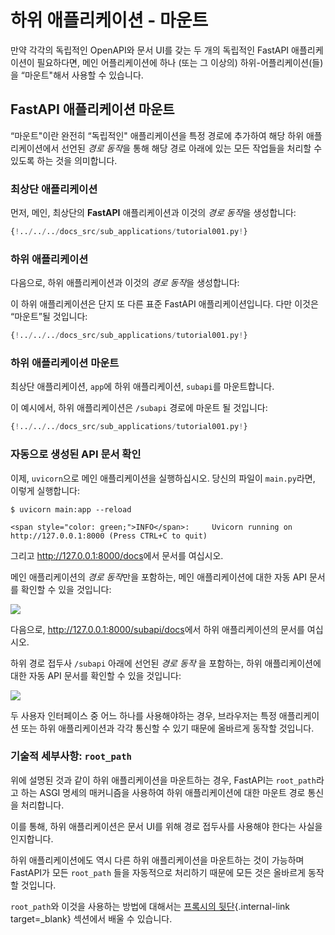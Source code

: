 # 하위 애플리케이션 - 마운트

만약 각각의 독립적인 OpenAPI와 문서 UI를 갖는 두 개의 독립적인 FastAPI 애플리케이션이 필요하다면, 메인 어플리케이션에 하나 (또는 그 이상의) 하위-어플리케이션(들)을 “마운트"해서 사용할 수 있습니다.

## **FastAPI** 애플리케이션 마운트

“마운트"이란 완전히 “독립적인" 애플리케이션을 특정 경로에 추가하여 해당 하위 애플리케이션에서 선언된 *경로 동작*을 통해 해당 경로 아래에 있는 모든 작업들을 처리할 수 있도록 하는 것을 의미합니다.

### 최상단 애플리케이션

먼저, 메인, 최상단의 **FastAPI** 애플리케이션과 이것의 *경로 동작*을 생성합니다:

```Python hl_lines="3  6-8"
{!../../../docs_src/sub_applications/tutorial001.py!}
```

### 하위 애플리케이션

다음으로, 하위 애플리케이션과 이것의 *경로 동작*을 생성합니다:

이 하위 애플리케이션은 단지 또 다른 표준 FastAPI 애플리케이션입니다. 다만 이것은 “마운트”될 것입니다:

```Python hl_lines="11  14-16"
{!../../../docs_src/sub_applications/tutorial001.py!}
```

### 하위 애플리케이션 마운트

최상단 애플리케이션, `app`에 하위 애플리케이션, `subapi`를 마운트합니다.

이 예시에서, 하위 애플리케이션은 `/subapi` 경로에 마운트 될 것입니다:

```Python hl_lines="11  19"
{!../../../docs_src/sub_applications/tutorial001.py!}
```

### 자동으로 생성된 API 문서 확인

이제, `uvicorn`으로 메인 애플리케이션을 실행하십시오. 당신의 파일이 `main.py`라면, 이렇게 실행합니다:

<div class="termy">

```console
$ uvicorn main:app --reload

<span style="color: green;">INFO</span>:     Uvicorn running on http://127.0.0.1:8000 (Press CTRL+C to quit)
```

</div>

그리고 <a href="http://127.0.0.1:8000/docs" class="external-link" target="_blank">http://127.0.0.1:8000/docs</a>에서 문서를 여십시오.

메인 애플리케이션의 *경로 동작*만을 포함하는, 메인 애플리케이션에 대한 자동 API 문서를 확인할 수 있을 것입니다:

<img src="https://fastapi.tiangolo.com//img/tutorial/sub-applications/image01.png">

다음으로, <a href="http://127.0.0.1:8000/subapi/docs" class="external-link" target="_blank">http://127.0.0.1:8000/subapi/docs</a>에서 하위 애플리케이션의 문서를 여십시오.

하위 경로 접두사 `/subapi` 아래에 선언된 *경로 동작* 을 포함하는, 하위 애플리케이션에 대한 자동 API 문서를 확인할 수 있을 것입니다:

<img src="https://fastapi.tiangolo.com//img/tutorial/sub-applications/image02.png">

두 사용자 인터페이스 중 어느 하나를 사용해야하는 경우, 브라우저는 특정 애플리케이션 또는 하위 애플리케이션과 각각 통신할 수 있기 때문에 올바르게 동작할 것입니다.

### 기술적 세부사항: `root_path`

위에 설명된 것과 같이 하위 애플리케이션을 마운트하는 경우, FastAPI는 `root_path`라고 하는 ASGI 명세의 매커니즘을 사용하여 하위 애플리케이션에 대한 마운트 경로 통신을 처리합니다. 

이를 통해, 하위 애플리케이션은 문서 UI를 위해 경로 접두사를 사용해야 한다는 사실을 인지합니다.

하위 애플리케이션에도 역시 다른 하위 애플리케이션을 마운트하는 것이 가능하며 FastAPI가 모든 `root_path` 들을 자동적으로 처리하기 때문에 모든 것은 올바르게 동작할 것입니다.

`root_path`와 이것을 사용하는 방법에 대해서는 [프록시의 뒷단](./behind-a-proxy.md){.internal-link target=_blank} 섹션에서 배울 수 있습니다.
